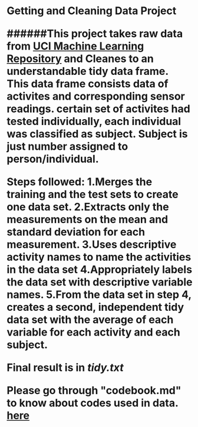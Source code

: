 
<h1> Getting and Cleaning Data Project

######This project takes raw data from [UCI Machine Learning Repository](http://archive.ics.uci.edu/ml/datasets/Human+Activity+Recognition+Using+Smartphones) and Cleanes to an understandable tidy data frame.  This data frame consists data of activites and corresponding sensor readings. certain set of activites had tested individually, each individual was classified as subject. Subject is just number assigned to person/individual.


Steps followed:
1.Merges the training and the test sets to create one data set.
2.Extracts only the measurements on the mean and standard deviation for each measurement. 
3.Uses descriptive activity names to name the activities in the data set
4.Appropriately labels the data set with descriptive variable names. 
5.From the data set in step 4, creates a second, independent tidy data set with the average of each variable for each activity and each subject.

Final result is in *tidy.txt*

Please go through "codebook.md" to know about codes used in data. [here](https://github.com/kumreddy91/Getting-and-Cleaning-Data-Coursera/blob/master/codebook.md)
